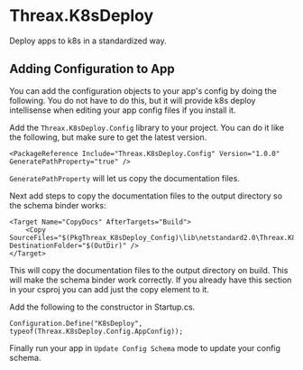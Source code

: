 # Threax.K8sDeploy
Deploy apps to k8s in a standardized way.

## Adding Configuration to App
You can add the configuration objects to your app's config by doing the following. You do not have to do this, but it will provide k8s deploy intellisense when editing your app config files if you install it.

Add the `Threax.K8sDeploy.Config` library to your project. You can do it like the following, but make sure to get the latest version.
```
<PackageReference Include="Threax.K8sDeploy.Config" Version="1.0.0" GeneratePathProperty="true" />
```
`GeneratePathProperty` will let us copy the documentation files.

Next add steps to copy the documentation files to the output directory so the schema binder works:
```
<Target Name="CopyDocs" AfterTargets="Build">
    <Copy SourceFiles="$(PkgThreax_K8sDeploy_Config)\lib\netstandard2.0\Threax.K8sDeploy.Config.xml" DestinationFolder="$(OutDir)" />
</Target>
```
This will copy the documentation files to the output directory on build. This will make the schema binder work correctly. If you already have this section in your csproj you can add just the copy element to it.

Add the following to the constructor in Startup.cs.
```
Configuration.Define("K8sDeploy", typeof(Threax.K8sDeploy.Config.AppConfig));
```

Finally run your app in `Update Config Schema` mode to update your config schema.